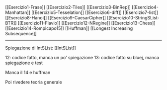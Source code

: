 [[Esercizio1-Frase]]
[[Esercizio2-Tiles]]
[[Esercizio3-BinRep]]
[[Esercizio4-Manhattan]]
[[Esercizio5-Tesselation]]
[[Esercizio6-diff]]
[[Esercizio7-list]]
[[Esercizio8-Hanoi]]
[[Esercizio9-CaesarCipher]]
[[Esercizio10-StringSList-BTR]]
[[Esercizio11-Flavio]]
[[Esercizio12-NRegine]]
[[Esercizio13-Chess]]
[[Esercizio14-Rompicapo15]]
[[Huffman]]
[[Longest Increasing Subsequence]]

---
Spiegazione di IntSList: 
[[IntSList]]


12: codice fatto, manca un po' spiegazione
13: codice fatto su bluej, manca spiegazione e test 

Manca il 14 e huffman

Poi rivedere teoria generale 



